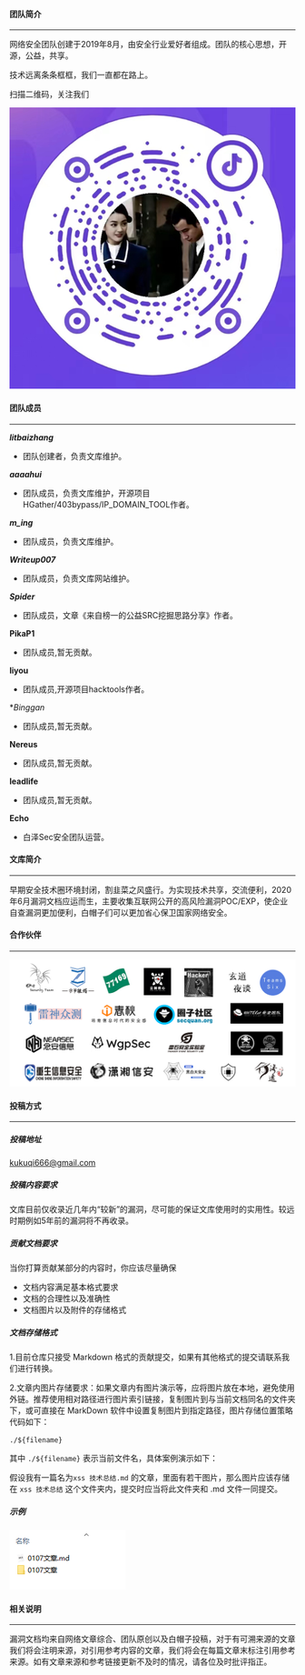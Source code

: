 #### 团队简介

------

网络安全团队创建于2019年8月，由安全行业爱好者组成。团队的核心思想，开源，公益，共享。

技术远离条条框框，我们一直都在路上。

扫描二维码，关注我们

![微信公众号](团队简介/抖音号.png)





#### 团队成员

------

***litbaizhang***

- 团队创建者，负责文库维护。


***aaaahui***

- 团队成员，负责文库维护，开源项目HGather/403bypass/IP_DOMAIN_TOOL作者。


***m_ing***

- 团队成员，负责文库维护。     

***Writeup007***

- 团队成员，负责文库网站维护。

***Spider***

- 团队成员，文章《来自榜一的公益SRC挖掘思路分享》作者。

**PikaP1**

- 团队成员,暂无贡献。

**liyou**

- 团队成员,开源项目hacktools作者。

**Binggan*

- 团队成员,暂无贡献。

**Nereus**

- 团队成员,暂无贡献。

  
**leadlife**

- 团队成员,暂无贡献。

**Echo**

- 白泽Sec安全团队运营。





#### 文库简介

------

早期安全技术圈环境封闭，割韭菜之风盛行。为实现技术共享，交流便利，2020年6月漏洞文档应运而生，主要收集互联网公开的高风险漏洞POC/EXP，使企业自查漏洞更加便利，白帽子们可以更加省心保卫国家网络安全。







#### 合作伙伴

------

![2021合作伙伴](团队简介/2021合作伙伴.png)



#### 投稿方式

------

##### 投稿地址

kukuqi666@gmail.com

##### 投稿内容要求

文库目前仅收录近几年内“较新”的漏洞，尽可能的保证文库使用时的实用性。较远时期例如5年前的漏洞将不再收录。

##### 贡献文档要求

当你打算贡献某部分的内容时，你应该尽量确保

- 文档内容满足基本格式要求
- 文档的合理性以及准确性
- 文档图片以及附件的存储格式

##### 文档存储格式

1.目前仓库只接受 Markdown 格式的贡献提交，如果有其他格式的提交请联系我们进行转换。

2.文章内图片存储要求：如果文章内有图片演示等，应将图片放在本地，避免使用外链。推荐使用相对路径进行图片索引链接，复制图片到与当前文档同名的文件夹下，或可直接在 MarkDown 软件中设置复制图片到指定路径，图片存储位置策略代码如下：

```
./${filename}
```

其中 `./${filename}` 表示当前文件名，具体案例演示如下：

假设我有一篇名为`xss 技术总结.md` 的文章，里面有若干图片，那么图片应该存储在 `xss 技术总结` 这个文件夹内，提交时应当将此文件夹和 .md 文件一同提交。

##### 示例

![示例](团队简介/示例.png)



#### 相关说明

------

漏洞文档均来自网络文章综合、团队原创以及白帽子投稿，对于有可溯来源的文章我们将会注明来源，对引用参考内容的文章，我们将会在每篇文章末标注引用参考来源。如有文章来源和参考链接更新不及时的情况，请各位及时批评指正。





